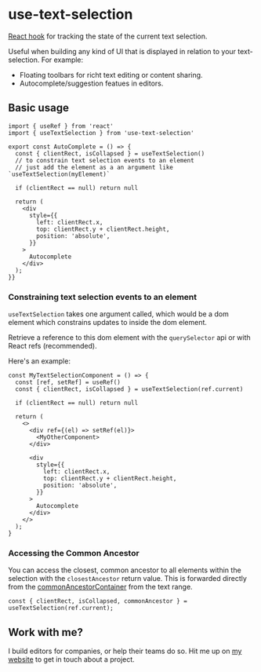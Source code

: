 # use-text-selection

[React hook](https://reactjs.org/docs/hooks-reference.html) for tracking the state of the current text selection.

Useful when building any kind of UI that is displayed in relation to your text-selection. For example:
- Floating toolbars for richt text editing or content sharing.
- Autocomplete/suggestion featues in editors.

## Basic usage

```tsx
import { useRef } from 'react'
import { useTextSelection } from 'use-text-selection'

export const AutoComplete = () => {
  const { clientRect, isCollapsed } = useTextSelection()
  // to constrain text selection events to an element
  // just add the element as a an argument like `useTextSelection(myElement)`

  if (clientRect == null) return null

  return (
    <div
      style={{
        left: clientRect.x,
        top: clientRect.y + clientRect.height,
        position: 'absolute',
      }}
    >
      Autocomplete
    </div>
  );
}}
```

### Constraining text selection events to an element

`useTextSelection` takes one argument called, which would be a dom element which constrains updates to inside the dom element.

Retrieve a reference to this dom element with the `querySelector` api or with React refs (recommended).

Here's an example:

```tsx
const MyTextSelectionComponent = () => {
  const [ref, setRef] = useRef()
  const { clientRect, isCollapsed } = useTextSelection(ref.current)

  if (clientRect == null) return null

  return (
    <>
      <div ref={(el) => setRef(el)}>
        <MyOtherComponent>
      </div>

      <div
        style={{
          left: clientRect.x,
          top: clientRect.y + clientRect.height,
          position: 'absolute',
        }}
      >
        Autocomplete
      </div>
    </>
  );
}
```

### Accessing the Common Ancestor

You can access the closest, common ancestor to all elements within the selection with the `closestAncestor` return value. This is forwarded directly from the [commonAncestorContainer](https://developer.mozilla.org/en-US/docs/Web/API/Range/commonAncestorContainer) from the text range.

```tsx
const { clientRect, isCollapsed, commonAncestor } = useTextSelection(ref.current);
```

## Work with me?

I build editors for companies, or help their teams do so. Hit me up on [my website](http://jkrsp.com) to get in touch about a project.
